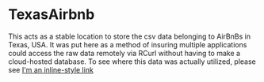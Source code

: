 # TexasAirbnb

This acts as a stable location to store the csv data belonging to AirBnBs in Texas, USA. It was put here as a method of insuring multiple applications could access the raw data remotely via RCurl without having to make a cloud-hosted database. To see where this data was actually utilized, please see [I'm an inline-style link](https://github.com/Fehiroh/PriceMapDistribution)
